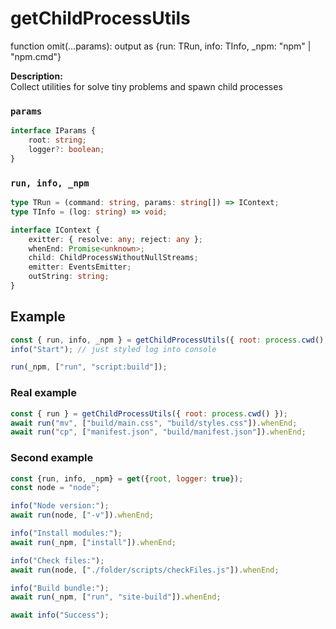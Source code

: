 # getChildProcessUtils
function omit(...params): output as {run: TRun, info: TInfo, _npm: "npm" | "npm.cmd"}

**Description:**  
Collect utilities for solve tiny problems and spawn child processes

### `params`
```ts
interface IParams {
	root: string;
	logger?: boolean;
}
```

### `run, info, _npm`
```ts
type TRun = (command: string, params: string[]) => IContext;
type TInfo = (log: string) => void;

interface IContext {
	exitter: { resolve: any; reject: any };
	whenEnd: Promise<unknown>;
	child: ChildProcessWithoutNullStreams;
	emitter: EventsEmitter;
	outString: string;
}
```


## Example
```js
const { run, info, _npm } = getChildProcessUtils({ root: process.cwd(), logger: true });
info("Start"); // just styled log into console

run(_npm, ["run", "script:build"]);

```

### Real example
```js
const { run } = getChildProcessUtils({ root: process.cwd() });
await run("mv", ["build/main.css", "build/styles.css"]).whenEnd;
await run("cp", ["manifest.json", "build/manifest.json"]).whenEnd;
```


### Second example
```js
const {run, info, _npm} = get({root, logger: true});
const node = "node";

info("Node version:");
await run(node, ["-v"]).whenEnd;

info("Install modules:");
await run(_npm, ["install"]).whenEnd;

info("Check files:");
await run(node, ["./folder/scripts/checkFiles.js"]).whenEnd;

info("Build bundle:");
await run(_npm, ["run", "site-build"]).whenEnd;

await info("Success");
```
